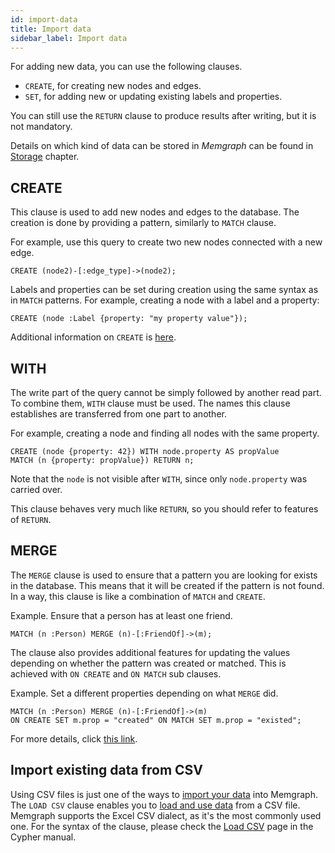 ```yaml
---
id: import-data
title: Import data
sidebar_label: Import data
---
```


For adding new data, you can use the following clauses.

  * `CREATE`, for creating new nodes and edges.
  * `SET`, for adding new or updating existing labels and properties.

You can still use the `RETURN` clause to produce results after writing, but it
is not mandatory.

Details on which kind of data can be stored in *Memgraph* can be found in
[Storage](/memgraph/concepts/storage) chapter.

## CREATE

This clause is used to add new nodes and edges to the database. The creation is
done by providing a pattern, similarly to `MATCH` clause.

For example, use this query to create two new nodes connected with a new edge.

```cypher
CREATE (node2)-[:edge_type]->(node2);
```

Labels and properties can be set during creation using the same syntax as in
`MATCH` patterns. For example, creating a node with a label and a property:

```cypher
CREATE (node :Label {property: "my property value"});
```

Additional information on `CREATE` is [here](./clauses/create.md).


## WITH

The write part of the query cannot be simply followed by another read part. To
combine them, `WITH` clause must be used. The names this clause establishes are
transferred from one part to another.

For example, creating a node and finding all nodes with the same property.

```cypher
CREATE (node {property: 42}) WITH node.property AS propValue
MATCH (n {property: propValue}) RETURN n;
```

Note that the `node` is not visible after `WITH`, since only `node.property` was
carried over.

This clause behaves very much like `RETURN`, so you should refer to features of
`RETURN`.

## MERGE

The `MERGE` clause is used to ensure that a pattern you are looking for exists
in the database. This means that it will be created if the pattern is not found.
In a way, this clause is like a combination of `MATCH` and `CREATE`.


Example. Ensure that a person has at least one friend.

```cypher
MATCH (n :Person) MERGE (n)-[:FriendOf]->(m);
```

The clause also provides additional features for updating the values depending
on whether the pattern was created or matched. This is achieved with `ON CREATE`
and `ON MATCH` sub clauses.

Example. Set a different properties depending on what `MERGE` did.

```cypher
MATCH (n :Person) MERGE (n)-[:FriendOf]->(m)
ON CREATE SET m.prop = "created" ON MATCH SET m.prop = "existed";
```

For more details, click [this link](./clauses/merge.md).

## Import existing data from CSV

Using CSV files is just one of the ways to [import your
data](/docs/memgraph/import-data) into Memgraph. The `LOAD CSV` clause enables
you to [load and use data](/docs/memgraph/import-data/load-csv-clause) from a
CSV file. Memgraph supports the Excel CSV dialect, as it's the most commonly
used one. For the syntax of the clause, please check the [Load
CSV](/cypher-manual/clauses/load-csv) page in the Cypher manual.

